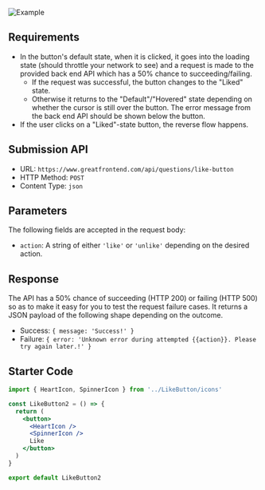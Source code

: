![Example](https://www.greatfrontend.com/img/questions/like-button/like-button-states.png)

## Requirements

- In the button's default state, when it is clicked, it goes into the loading state (should throttle your network to see) and a request is made to the provided back end API which has a 50% chance to succeeding/failing.
  - If the request was successful, the button changes to the "Liked" state.
  - Otherwise it returns to the "Default"/"Hovered" state depending on whether the cursor is still over the button. The error message from the back end API should be shown below the button.
- If the user clicks on a "Liked"-state button, the reverse flow happens.

## Submission API

- URL: `https://www.greatfrontend.com/api/questions/like-button`
- HTTP Method: `POST`
- Content Type: `json`

## Parameters

The following fields are accepted in the request body:

- `action`: A string of either `'like'` or `'unlike'` depending on the desired action.

## Response

The API has a 50% chance of succeeding (HTTP 200) or failing (HTTP 500) so as to make it easy for you to test the request failure cases. It returns a JSON payload of the following shape depending on the outcome.

- Success: `{ message: 'Success!' }`
- Failure: `{ error: 'Unknown error during attempted {{action}}. Please try again later.!' }`

## Starter Code

```jsx
import { HeartIcon, SpinnerIcon } from '../LikeButton/icons'

const LikeButton2 = () => {
  return (
    <button>
      <HeartIcon />
      <SpinnerIcon />
      Like
    </button>
  )
}

export default LikeButton2
```
